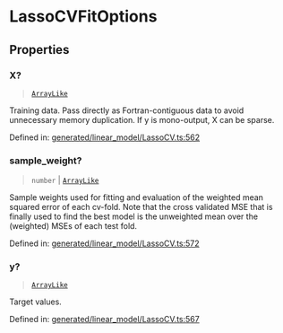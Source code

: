 # LassoCVFitOptions

## Properties

### X?

> [`ArrayLike`](../types/ArrayLike.md)

Training data. Pass directly as Fortran-contiguous data to avoid unnecessary memory duplication. If y is mono-output, X can be sparse.

Defined in:  [generated/linear\_model/LassoCV.ts:562](https://github.com/transitive-bullshit/scikit-learn-ts/blob/b59c1ff/packages/sklearn/src/generated/linear_model/LassoCV.ts#L562)

### sample\_weight?

> `number` \| [`ArrayLike`](../types/ArrayLike.md)

Sample weights used for fitting and evaluation of the weighted mean squared error of each cv-fold. Note that the cross validated MSE that is finally used to find the best model is the unweighted mean over the (weighted) MSEs of each test fold.

Defined in:  [generated/linear\_model/LassoCV.ts:572](https://github.com/transitive-bullshit/scikit-learn-ts/blob/b59c1ff/packages/sklearn/src/generated/linear_model/LassoCV.ts#L572)

### y?

> [`ArrayLike`](../types/ArrayLike.md)

Target values.

Defined in:  [generated/linear\_model/LassoCV.ts:567](https://github.com/transitive-bullshit/scikit-learn-ts/blob/b59c1ff/packages/sklearn/src/generated/linear_model/LassoCV.ts#L567)

